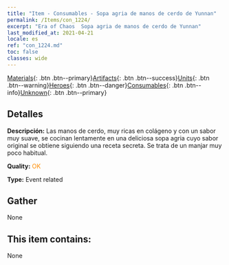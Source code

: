 ```yaml
---
title: "Item - Consumables - Sopa agria de manos de cerdo de Yunnan"
permalink: /Items/con_1224/
excerpt: "Era of Chaos  Sopa agria de manos de cerdo de Yunnan"
last_modified_at: 2021-04-21
locale: es
ref: "con_1224.md"
toc: false
classes: wide
---
```

 [Materials](/es/Items/){: .btn .btn--primary}[Artifacts](/es/Items/Artifacts/){: .btn .btn--success}[Units](/es/Items/Units/){: .btn .btn--warning}[Heroes](/es/Items/Heroes/){: .btn .btn--danger}[Consumables](/es/Items/Consumables/){: .btn .btn--info}[Unknown](/es/Items/Unknown/){: .btn .btn--primary}

## Detalles
 **Descripción:** Las manos de cerdo, muy ricas en colágeno y con un sabor muy suave, se cocinan lentamente en una deliciosa sopa agria cuyo sabor original se obtiene siguiendo una receta secreta. Se trata de un manjar muy poco habitual.

 **Quality:** <span style="color: #FF8C00">OK</span>

 **Type:** Event related

## Gather

  None

## This item contains:

  None

